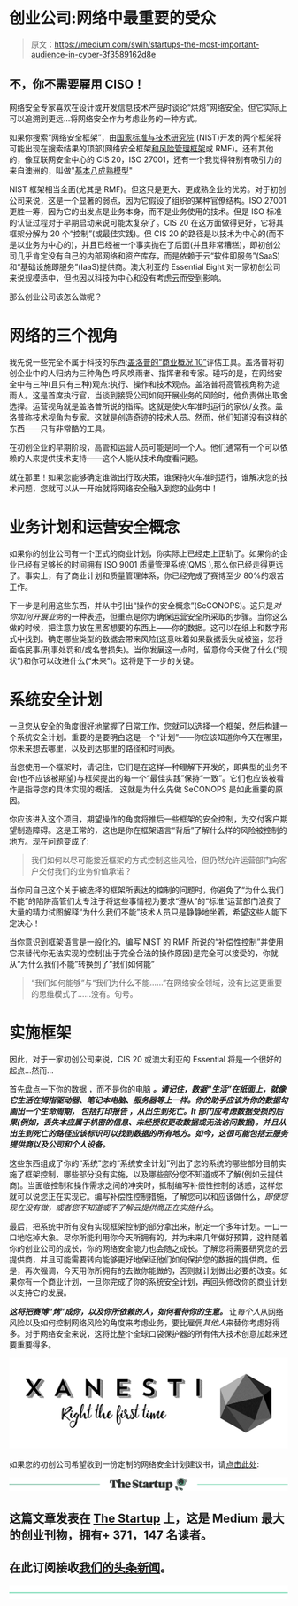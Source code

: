 # 创业公司:网络中最重要的受众

> 原文：<https://medium.com/swlh/startups-the-most-important-audience-in-cyber-3f3589162d8e>

## 不，你不需要雇用 CISO！

网络安全专家喜欢在设计或开发信息技术产品时谈论“烘焙”网络安全。但它实际上可以追溯到更远…将网络安全作为考虑业务的一种方式。

如果你搜索“网络安全框架”，由[国家标准与技术研究院](https://www.nist.gov/) (NIST)开发的两个框架将可能出现在搜索结果的顶部(网络安全框架[和风险管理框架](https://www.nist.gov/cyberframework)或 RMF)。还有其他的，像互联网安全中心的 CIS 20，ISO 27001，还有一个我觉得特别有吸引力的来自澳洲的，叫做"[基本八成熟模型](https://acsc.gov.au/publications/protect/essential-eight-maturity-model.htm)"

NIST 框架相当全面(尤其是 RMF)。但这只是更大、更成熟企业的优势。对于初创公司来说，这是一个显著的弱点，因为它假设了组织的某种官僚结构。ISO 27001 更胜一筹，因为它的出发点是业务本身，而不是业务使用的技术。但是 ISO 标准的认证过程对于早期启动来说可能太复杂了。CIS 20 在这方面做得更好，它将其框架分解为 20 个“控制”(或最佳实践)。但 CIS 20 的路径是以技术为中心的(而不是以业务为中心的)，并且已经被一个事实抛在了后面(并且非常糟糕)，即初创公司几乎肯定没有自己的内部网络和资产库存，而是依赖于云“软件即服务”(SaaS)和“基础设施即服务”(IaaS)提供商。澳大利亚的 Essential Eight 对一家初创公司来说规模适中，但也因以科技为中心和没有考虑云而受到影响。

那么创业公司该怎么做呢？

# 网络的三个视角

我先说一些完全不属于科技的东西:[盖洛普的“商业概况 10”](https://www.gallup.com/builder/225332/builder-profile-10.aspx)评估工具。盖洛普将初创企业中的人归纳为三种角色:呼风唤雨者、指挥者和专家。碰巧的是，在网络安全中有三种(且只有三种)观点:执行、操作和技术观点。盖洛普将高管视角称为造雨人。这是首席执行官，当谈到接受公司如何开展业务的风险时，他负责做出取舍选择。运营视角就是盖洛普所说的指挥。这就是使火车准时运行的家伙/女孩。盖洛普称技术视角为专家。这就是创造奇迹的技术人员。然而，他们知道没有这样的东西——只有非常酷的工具。

在初创企业的早期阶段，高管和运营人员可能是同一个人。他们通常有一个可以依赖的人来提供技术支持——这个人能从技术角度看问题。

就在那里！如果您能够确定谁做出行政决策，谁保持火车准时运行，谁解决您的技术问题，您就可以从一开始就将网络安全融入到您的业务中！

# 业务计划和运营安全概念

如果你的创业公司有一个正式的商业计划，你实际上已经走上正轨了。如果你的企业已经有足够长的时间拥有 ISO 9001 质量管理系统(QMS ),那么你已经走得更远了。事实上，有了商业计划和质量管理体系，你已经完成了赛博至少 80%的艰苦工作。

下一步是利用这些东西，并从中引出“操作的安全概念”(SeCONOPS)。这只是*对你如何开展业务*的一种表述，但重点是你为确保运营安全所采取的步骤。当你这么做的时候，把注意力放在黑客想要的东西上——你的数据。这可以在纸上和数字形式中找到。确定哪些类型的数据会带来风险(这意味着如果数据丢失或被盗，您将面临民事/刑事处罚和/或名誉损失)。当你发展这一点时，留意你今天做了什么(“现状”)和你可以改进什么(“未来”)。这将是下一步的关键。

# 系统安全计划

一旦您从安全的角度很好地掌握了日常工作，您就可以选择一个框架，然后构建一个系统安全计划。重要的是要明白这是一个“计划”——你应该知道你今天在哪里，你未来想去哪里，以及到达那里的路径和时间表。

当您使用一个框架时，请记住，它们是在这样一种理解下开发的，即典型的业务不会(也不应该被期望)与框架提出的每一个“最佳实践”保持“一致”。它们也应该被看作是指导您的具体实现的概括。 这就是为什么先做 SeCONOPS 是如此重要的原因。

你应该进入这个项目，期望操作的角度将推后一些框架的安全控制，为交付客户期望制造障碍。这是正常的，这也是你在框架语言“背后”了解什么样的风险被控制的地方。现在问题变成了:

> 我们如何以尽可能接近框架的方式控制这些风险，但仍然允许运营部门向客户交付我们的业务价值承诺？

当你问自己这个关于被选择的框架所表达的控制的问题时，你避免了“为什么我们不能”的陷阱高管们太专注于将这些事情视为要求“遵从”的“标准”运营部门浪费了大量的精力试图解释“为什么我们不能”技术人员只是静静地坐着，希望这些人能下定决心！

当你意识到框架语言是一般化的，编写 NIST 的 RMF 所说的“补偿性控制”并使用它来替代你无法实现的控制(出于完全合法的操作原因)是完全可以接受的，你就从“为什么我们不能”转换到了“我们如何能”

> “我们如何能够”与“我们为什么不能……”在网络安全领域，没有比这更重要的思维模式了……没有。句号。

# 实施框架

因此，对于一家初创公司来说，CIS 20 或澳大利亚的 Essential 将是一个很好的起点…然而…

首先盘点一下你的数据 ，而不是你的电脑 ***。请记住，数据“生活”在纸面上，就像它生活在拇指驱动器、笔记本电脑、服务器等上一样。你的助手应该为你的数据勾画出一个生命周期， ***包括打印报告*** ，从出生到死亡。It 部门应考虑数据受损的后果(例如，丢失本应属于机密的信息、未经授权更改数据或无法访问数据)。并且从出生到死亡的路径应该标识可以找到数据的所有地方。如今，这很可能包括云服务提供商以及公司和个人设备。***

这些东西组成了你的“系统”您的“系统安全计划”列出了您的系统的哪些部分目前实施了框架控制，哪些部分没有实施，以及哪些部分您不知道或不了解(例如云提供商)。当面临控制和操作需求之间的冲突时，抵制编写补偿性控制的诱惑，这样您就可以说您正在实现它。编写补偿性控制措施，了解您可以和应该做什么，*即使您现在没有做，或者您不知道或不了解云提供商正在实施什么*。

最后，把系统中所有没有实现框架控制的部分拿出来，制定一个多年计划。一口一口地吃掉大象。尽你所能利用你今天所拥有的，并为未来几年做好预算，这样随着你的创业公司的成长，你的网络安全能力也会随之成长。了解您将需要研究您的云提供商，并且可能需要转向能够更好地保证他们如何保护您的数据的提供商。但是，再次强调，今天用你所拥有的去做你能做的，否则就计划做出必要的改变。如果你有一个商业计划，一旦你完成了你的系统安全计划，再回头修改你的商业计划以支持它的发展。

***这将把赛博“烤”成你，以及你所依赖的人，如何看待你的生意。*** 让*每个人*从网络风险以及如何控制网络风险的角度来考虑业务，要比雇佣*其他人*来替你考虑好得多。对于网络安全来说，这将比整个全球口袋保护器的所有伟大技术创意加起来还要重要得多。

![](img/79c174fed0f0b003e50b54dca2fb5e48.png)

如果您的初创公司希望收到一份定制的网络安全计划建议书，请[点击此处](https://www.xanesti.com/#perspectives):

[![](img/308a8d84fb9b2fab43d66c117fcc4bb4.png)](https://medium.com/swlh)

## 这篇文章发表在 [The Startup](https://medium.com/swlh) 上，这是 Medium 最大的创业刊物，拥有+ 371，147 名读者。

## 在此订阅接收[我们的头条新闻](http://growthsupply.com/the-startup-newsletter/)。

[![](img/b0164736ea17a63403e660de5dedf91a.png)](https://medium.com/swlh)